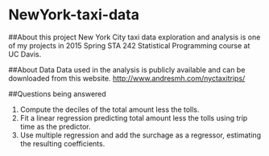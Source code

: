 # NewYork-taxi-data
##About this project
New York City taxi data exploration and analysis is one of my projects in 2015 Spring STA 242 Statistical Programming course at UC Davis.

##About Data
Data used in the analysis is publicly available and can be downloaded from this website. http://www.andresmh.com/nyctaxitrips/

##Questions being answered 
1. Compute the deciles of the total amount less the tolls.
2. Fit a linear regression predicting total amount less the tolls using trip time as the predictor.
3. Use multiple regression and add the surchage as a regressor, estimating the resulting coefficients.


